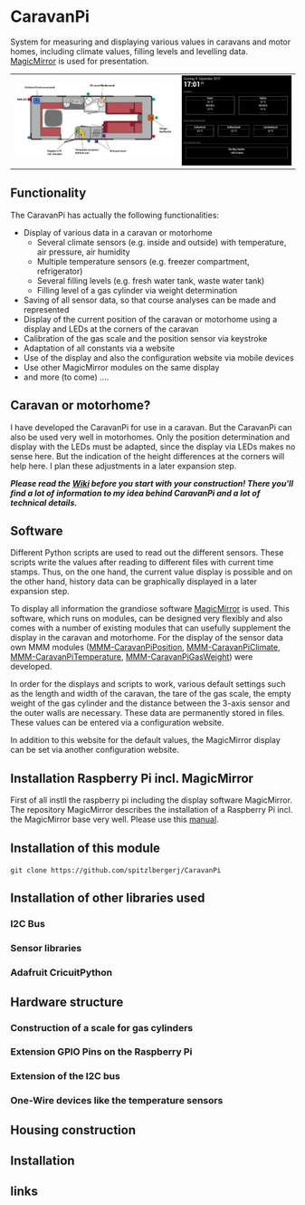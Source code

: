 # CaravanPi
System for measuring and displaying various values in caravans and motor homes, including climate values, filling levels and levelling data. [MagicMirror](https://magicmirror.builders/) is used for presentation.

<table width="100%" border="0">
	<tbody>
		<tr>
   <td>
    <img src="https://github.com/spitzlbergerj/CaravanPi/raw/master/images/CaravanPi-320.jpg">
   </td>
			<td>
    <img src="https://github.com/spitzlbergerj/CaravanPi/raw/master/images/CaravanPi-MagicMirror-320.jpg">
   </td>
		</tr>
	</tbody>
</table>

## Functionality
The CaravanPi has actually the following functionalities:
- Display of various data in a caravan or motorhome
  - Several climate sensors (e.g. inside and outside) with temperature, air pressure, air humidity
  - Multiple temperature sensors (e.g. freezer compartment, refrigerator)
  - Several filling levels (e.g. fresh water tank, waste water tank)
  - Filling level of a gas cylinder via weight determination
- Saving of all sensor data, so that course analyses can be made and represented
- Display of the current position of the caravan or motorhome using a display and LEDs at the corners of the caravan
- Calibration of the gas scale and the position sensor via keystroke
- Adaptation of all constants via a website
- Use of the display and also the configuration website via mobile devices
- Use other MagicMirror modules on the same display
- and more (to come) ....

## Caravan or motorhome?

I have developed the CaravanPi for use in a caravan. But the CaravanPi can also be used very well in motorhomes. Only the position determination and display with the LEDs must be adapted, since the display via LEDs makes no sense here. But the indication of the height differences at the corners will help here. I plan these adjustments in a later expansion step.

***Please read the [Wiki](https://github.com/spitzlbergerj/CaravanPi/wiki) before you start with your construction! There you'll find a lot of information to my idea behind CaravanPi and a lot of technical details.***

## Software

Different Python scripts are used to read out the different sensors. These scripts write the values after reading to different files with current time stamps. Thus, on the one hand, the current value display is possible and on the other hand, history data can be graphically displayed in a later expansion step.

To display all information the grandiose software [MagicMirror](https://magicmirror.builders/) is used. This software, which runs on modules, can be designed very flexibly and also comes with a number of existing modules that can usefully supplement the display in the caravan and motorhome. For the display of the sensor data own MMM modules ([MMM-CaravanPiPosition](https://github.com/spitzlbergerj/MMM-CaravanPiPosition), [MMM-CaravanPiClimate](https://github.com/spitzlbergerj/MMM-CaravanPiClimate), [MMM-CaravanPiTemperature](https://github.com/spitzlbergerj/MMM-CaravanPiTemperature), [MMM-CaravanPiGasWeight](https://github.com/spitzlbergerj/MMM-CaravanPiGasWeight)) were developed.

In order for the displays and scripts to work, various default settings such as the length and width of the caravan, the tare of the gas scale, the empty weight of the gas cylinder and the distance between the 3-axis sensor and the outer walls are necessary. These data are permanently stored in files. These values can be entered via a configuration website. 

In addition to this website for the default values, the MagicMirror display can be set via another configuration website.

## Installation Raspberry Pi incl. MagicMirror

First of all instll the raspberry pi including the display software MagicMirror. The repository MagicMirror describes the installation of a Raspberry Pi incl. the MagicMirror base very well. Please use this [manual](https://github.com/MichMich/MagicMirror#raspberry-pi).

## Installation of this module

`git clone https://github.com/spitzlbergerj/CaravanPi`

## Installation of other libraries used

### I2C Bus

### Sensor libraries

### Adafruit CricuitPython


## Hardware structure

### Construction of a scale for gas cylinders

### Extension GPIO Pins on the Raspberry Pi

### Extension of the I2C bus

### One-Wire devices like the temperature sensors


## Housing construction



## Installation

## links


 
